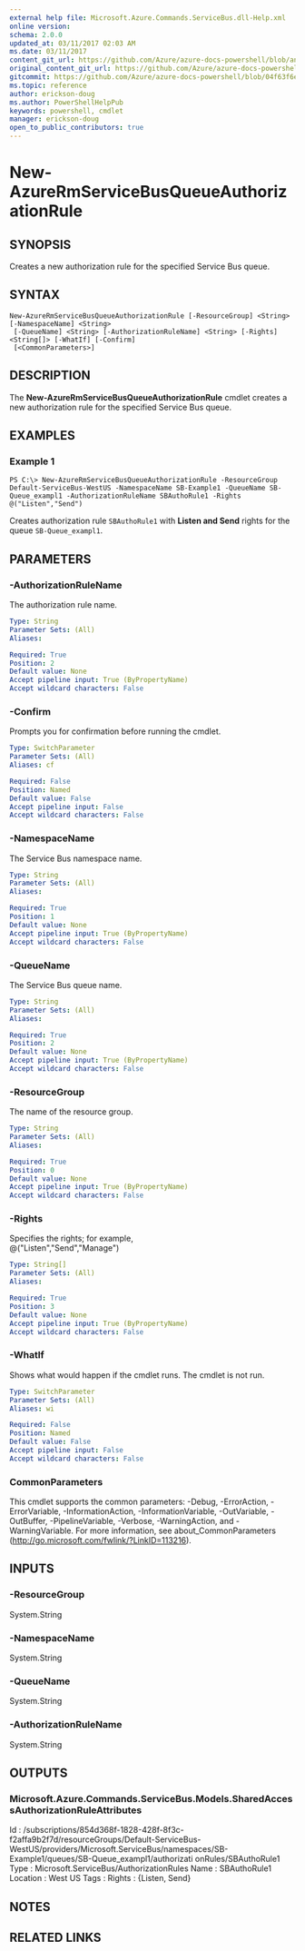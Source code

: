 ```yaml
---
external help file: Microsoft.Azure.Commands.ServiceBus.dll-Help.xml
online version:
schema: 2.0.0
updated_at: 03/11/2017 02:03 AM
ms.date: 03/11/2017
content_git_url: https://github.com/Azure/azure-docs-powershell/blob/anne052617/azureps-cmdlets-docs/ResourceManager/AzureRM.ServiceBus/v0.1.0/New-AzureRmServiceBusQueueAuthorizationRule.md
original_content_git_url: https://github.com/Azure/azure-docs-powershell/blob/anne052617/azureps-cmdlets-docs/ResourceManager/AzureRM.ServiceBus/v0.1.0/New-AzureRmServiceBusQueueAuthorizationRule.md
gitcommit: https://github.com/Azure/azure-docs-powershell/blob/04f63f6e685743ace2c57eb157574e34e8610b1c
ms.topic: reference
author: erickson-doug
ms.author: PowerShellHelpPub
keywords: powershell, cmdlet
manager: erickson-doug
open_to_public_contributors: true
---
```


# New-AzureRmServiceBusQueueAuthorizationRule

## SYNOPSIS
Creates a new authorization rule for the specified Service Bus queue.

## SYNTAX

```
New-AzureRmServiceBusQueueAuthorizationRule [-ResourceGroup] <String> [-NamespaceName] <String>
 [-QueueName] <String> [-AuthorizationRuleName] <String> [-Rights] <String[]> [-WhatIf] [-Confirm]
 [<CommonParameters>]
```

## DESCRIPTION
The **New-AzureRmServiceBusQueueAuthorizationRule** cmdlet creates a new authorization rule for the specified Service Bus queue.

## EXAMPLES

### Example 1
```
PS C:\> New-AzureRmServiceBusQueueAuthorizationRule -ResourceGroup Default-ServiceBus-WestUS -NamespaceName SB-Example1 -QueueName SB-Queue_exampl1 -AuthorizationRuleName SBAuthoRule1 -Rights @("Listen","Send")
```

Creates authorization rule `SBAuthoRule1` with **Listen and Send** rights for the queue `SB-Queue_exampl1`.

## PARAMETERS

### -AuthorizationRuleName
The authorization rule name.

```yaml
Type: String
Parameter Sets: (All)
Aliases: 

Required: True
Position: 2
Default value: None
Accept pipeline input: True (ByPropertyName)
Accept wildcard characters: False
```

### -Confirm
Prompts you for confirmation before running the cmdlet.

```yaml
Type: SwitchParameter
Parameter Sets: (All)
Aliases: cf

Required: False
Position: Named
Default value: False
Accept pipeline input: False
Accept wildcard characters: False
```

### -NamespaceName
The Service Bus namespace name.

```yaml
Type: String
Parameter Sets: (All)
Aliases: 

Required: True
Position: 1
Default value: None
Accept pipeline input: True (ByPropertyName)
Accept wildcard characters: False
```

### -QueueName
The Service Bus queue name.

```yaml
Type: String
Parameter Sets: (All)
Aliases: 

Required: True
Position: 2
Default value: None
Accept pipeline input: True (ByPropertyName)
Accept wildcard characters: False
```

### -ResourceGroup
The name of the resource group.

```yaml
Type: String
Parameter Sets: (All)
Aliases: 

Required: True
Position: 0
Default value: None
Accept pipeline input: True (ByPropertyName)
Accept wildcard characters: False
```

### -Rights
Specifies the rights; for example,  
@("Listen","Send","Manage")

```yaml
Type: String[]
Parameter Sets: (All)
Aliases: 

Required: True
Position: 3
Default value: None
Accept pipeline input: True (ByPropertyName)
Accept wildcard characters: False
```

### -WhatIf
Shows what would happen if the cmdlet runs.
The cmdlet is not run.

```yaml
Type: SwitchParameter
Parameter Sets: (All)
Aliases: wi

Required: False
Position: Named
Default value: False
Accept pipeline input: False
Accept wildcard characters: False
```

### CommonParameters
This cmdlet supports the common parameters: -Debug, -ErrorAction, -ErrorVariable, -InformationAction, -InformationVariable, -OutVariable, -OutBuffer, -PipelineVariable, -Verbose, -WarningAction, and -WarningVariable. For more information, see about_CommonParameters (http://go.microsoft.com/fwlink/?LinkID=113216).

## INPUTS

### -ResourceGroup
 System.String
 

### -NamespaceName
 System.String
 

### -QueueName
 System.String
 

### -AuthorizationRuleName
 System.String

## OUTPUTS

### Microsoft.Azure.Commands.ServiceBus.Models.SharedAccessAuthorizationRuleAttributes
Id       : /subscriptions/854d368f-1828-428f-8f3c-f2affa9b2f7d/resourceGroups/Default-ServiceBus-WestUS/providers/Microsoft.ServiceBus/namespaces/SB-Example1/queues/SB-Queue_exampl1/authorizati
           onRules/SBAuthoRule1
Type     : Microsoft.ServiceBus/AuthorizationRules
Name     : SBAuthoRule1
Location : West US
Tags     : 
Rights   : {Listen, Send}

## NOTES

## RELATED LINKS


